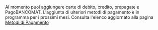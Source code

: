 Al momento puoi aggiungere carte di debito, credito, prepagate e PagoBANCOMAT. L'aggiunta di ulteriori metodi di pagamento è in programma per i prossimi mesi. Consulta l'elenco aggiornato alla pagina [Metodi di Pagamento](https://io.italia.it/metodi-pagamento)
